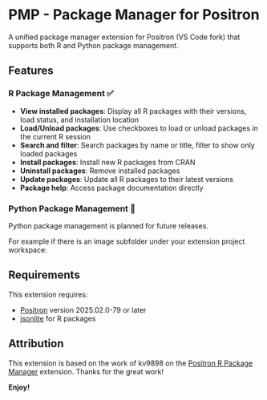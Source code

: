 # PMP - Package Manager for Positron

A unified package manager extension for Positron (VS Code fork) that supports both R and Python package management.

## Features

### R Package Management ✅

- **View installed packages**: Display all R packages with their versions, load status, and installation location
- **Load/Unload packages**: Use checkboxes to load or unload packages in the current R session
- **Search and filter**: Search packages by name or title, filter to show only loaded packages
- **Install packages**: Install new R packages from CRAN
- **Uninstall packages**: Remove installed packages
- **Update packages**: Update all R packages to their latest versions
- **Package help**: Access package documentation directly

### Python Package Management 🚧

Python package management is planned for future releases.

For example if there is an image subfolder under your extension project workspace:

## Requirements

This extension requires:

- [Positron](https://positron.posit.co/) version 2025.02.0-79 or later
- [jsonlite](https://cran.r-project.org/web/packages/jsonlite/index.html) for R packages

## Attribution

This extension is based on the work of kv9898 on the [Positron R Package Manager](https://github.com/kv9898/positron-r-package-manager) extension. Thanks for the great work!


**Enjoy!**
